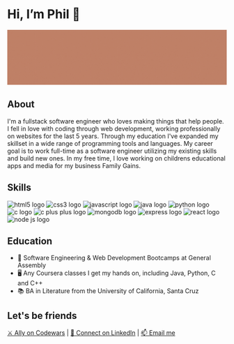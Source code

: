 <html>
<head>
</head>
<body>
  <h1>Hi, I’m Phil 👋 </h1>
  <img src="/banner.gif" alt="Image that reads "Phil Garbrecht, Full-Stack Software Engineer">         
  <h2>About</h2>      
  <p>I'm a fullstack software engineer who loves making things that help people. I fell in love with coding through web development, working professionally on websites for the last 5 years. Through my education I've expanded my skillset in a wide range of programming tools and languages. My career goal is to work full-time as a software engineer utilizing my existing skills and build new ones. In my free time, I love working on childrens educational apps and media for my business Family Gains.</p>                                                                                    
  <h2>Skills</h2>
                                                                                             
<img src="https://cdn.jsdelivr.net/gh/devicons/devicon/icons/html5/html5-plain-wordmark.svg" height="75px" alt="html5 logo"/>  <img src="https://cdn.jsdelivr.net/gh/devicons/devicon/icons/css3/css3-plain-wordmark.svg" height="75px" alt="css3 logo"/>  <img src="https://cdn.jsdelivr.net/gh/devicons/devicon/icons/javascript/javascript-plain.svg" height="75px" alt="javascript logo"/> 
<img src="https://cdn.jsdelivr.net/gh/devicons/devicon/icons/java/java-plain-wordmark.svg" height="75px" alt="java logo"/>  <img src="https://cdn.jsdelivr.net/gh/devicons/devicon/icons/python/python-plain-wordmark.svg" height="75px" alt="python logo"/>  <img src="https://cdn.jsdelivr.net/gh/devicons/devicon/icons/c/c-plain.svg" height="75px" alt="c logo"/> 
<img src="https://cdn.jsdelivr.net/gh/devicons/devicon/icons/cplusplus/cplusplus-plain.svg" height="75px" alt="c plus plus logo"/>  <img src="https://cdn.jsdelivr.net/gh/devicons/devicon/icons/mongodb/mongodb-plain-wordmark.svg" height="75px" alt="mongodb logo"/>  <img src="https://cdn.jsdelivr.net/gh/devicons/devicon/icons/express/express-original-wordmark.svg" height="75px" alt="express logo"/> 
<img src="https://cdn.jsdelivr.net/gh/devicons/devicon/icons/react/react-original-wordmark.svg" height="75px" alt="react logo"/>  <img src="https://cdn.jsdelivr.net/gh/devicons/devicon/icons/nodejs/nodejs-plain-wordmark.svg" height="75px" alt="node js logo"/>
                        

  <h2>Education</h2>                                                                                                                 
  <ul>
<li>🥾 Software Engineering & Web Development Bootcamps at General Assembly</li>
<li>🖥️ Any Coursera classes I get my hands on, including Java, Python, C and C++</li>
<li>📚 BA in Literature from the University of California, Santa Cruz</li>
  </ul>
  <h2>Let's be friends</h2> 
  <a href = "https://www.codewars.com/users/pgarbrecht">⚔️ Ally on Codewars</a> | <a href = "https://www.linkedin.com/in/philgarbrecht/">🔗 Connect on LinkedIn</a> | <a href = "mailto: philgarbrecht@gmail.com">📫 Email me</a>                                                                                                                                                           
  </body>
</html>
